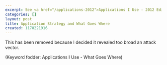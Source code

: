 ```yaml
---
excerpt: See <a href="/applications-2012">Applications I Use - 2012 Edition</a>
categories: []
layout: post
title: Application Strategy and What Goes Where
created: 1178221916
---
```

This has been removed because I decided it revealed too broad an attack vector.

(Keyword fodder: Applications I Use - What Goes Where)
